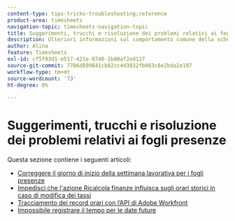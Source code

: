 ```yaml
---
content-type: tips-tricks-troubleshooting;reference
product-area: timesheets
navigation-topic: timesheets-navigation-topic
title: Suggerimenti, trucchi e risoluzione dei problemi relativi ai fogli presenze
description: Ulteriori informazioni sul comportamento comune della scheda attività o su come risolvere potenziali problemi con i fogli presenze nei seguenti articoli.
author: Alina
feature: Timesheets
exl-id: cf5f93d1-e517-421e-8740-1b80af2ed127
source-git-commit: 7786d899841cb82cc4d3832fb083c6e2bda2e197
workflow-type: tm+mt
source-wordcount: '73'
ht-degree: 0%

---
```


# Suggerimenti, trucchi e risoluzione dei problemi relativi ai fogli presenze

Questa sezione contiene i seguenti articoli:

* [Correggere il giorno di inizio della settimana lavorativa per i fogli presenze](../../timesheets/tips-tricks-and-troubleshooting/correct-start-day-of-work-week.md)
* [Impedisci che l&#39;azione Ricalcola finanze influisca sugli orari storici in caso di modifica dei tassi](../../timesheets/tips-tricks-and-troubleshooting/prevent-recalculate-finance-action.md)
* [Tracciamento dei record orari con l’API di Adobe Workfront](../../timesheets/tips-tricks-and-troubleshooting/track-hour-records-with-wfapi.md)
* [Impossibile registrare il tempo per le date future](../../timesheets/tips-tricks-and-troubleshooting/unable-to-log-time-future-dates.md)
